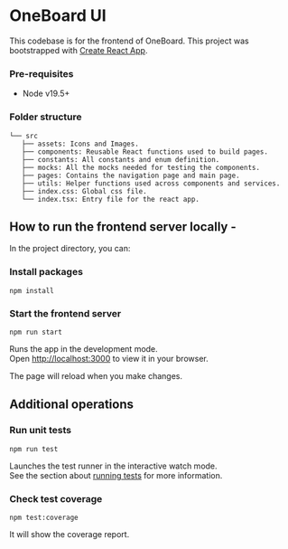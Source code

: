 # OneBoard UI


This codebase is for the frontend of OneBoard.
This project was bootstrapped with [Create React App](https://github.com/facebook/create-react-app).

### Pre-requisites

- Node v19.5+

### Folder structure

```
└── src
   ├── assets: Icons and Images.
   ├── components: Reusable React functions used to build pages.
   ├── constants: All constants and enum definition.
   ├── mocks: All the mocks needed for testing the components.
   ├── pages: Contains the navigation page and main page.
   ├── utils: Helper functions used across components and services.
   ├── index.css: Global css file.
   └── index.tsx: Entry file for the react app.
```

## How to run the frontend server locally -

In the project directory, you can:

### Install packages

```shell script
npm install
```

### Start the frontend server

```shell script
npm run start
```

Runs the app in the development mode.\
Open [http://localhost:3000](http://localhost:3000) to view it in your browser.

The page will reload when you make changes.

## Additional operations

### Run unit tests

```shell script
npm run test
```

Launches the test runner in the interactive watch mode.\
See the section about [running tests](https://facebook.github.io/create-react-app/docs/running-tests) for more information.

### Check test coverage

```shell script
npm test:coverage
```

It will show the coverage report.
